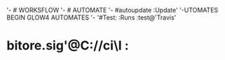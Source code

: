   '- # WORKSFLOW
  '- # AUTOMATE 
  '- #autoupdate :Update'
  '-UTOMATES BEGIN GLOW4 AUTOMATES
  '- '#Test: :Runs :test@'Travis'
  # bitore.sig'@C://ci\I :
  
